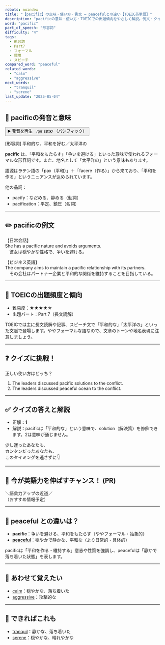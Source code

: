 ```yaml
---
robots: noindex
title: "【pacific】の意味・使い方・例文 ― peacefulとの違い【TOEIC英単語】"
description: "pacificの意味・使い方・TOEICでの出題傾向をやさしく解説。例文・クイズ付きでpeacefulとの違いもわかりやすく学べます。"
word: "pacific"
part_of_speech: "形容詞"
difficulty: "4"
tags:
  - 形容詞
  - Part7
  - フォーマル
  - 環境
  - スピーチ
compared_word: "peaceful"
related_words:
  - "calm"
  - "aggressive"
next_words:
  - "tranquil"
  - "serene"
last_update: "2025-05-04"
---
```


## 🔰 pacificの発音と意味

<button class="play-audio" onclick="playTTS('pacific')">
  <span class="play-audio-main">
    ▶️ 発音を再生　/pəˈsɪfɪk/
  </span>
  <span class="play-audio-sub">
    （パシフィック）
  </span>
</button>

[形容詞] 平和的な、平和を好む／太平洋の

**pacific** は、「平和をもたらす」「争いを避ける」といった意味で使われるフォーマルな形容詞です。また、地名として「太平洋の」という意味もあります。

語源はラテン語の「pax（平和）」＋「facere（作る）」から来ており、「平和を作る」というニュアンスが込められています。

他の品詞：  
- pacify：なだめる、静める（動詞）
- pacification：平定、鎮圧（名詞）

---

## ✏️ pacificの例文

【日常会話】  
She has a pacific nature and avoids arguments.  
　彼女は穏やかな性格で、争いを避ける。

【ビジネス英語】  
The company aims to maintain a pacific relationship with its partners.  
　その会社はパートナー企業と平和的な関係を維持することを目指している。

---

## 🎯 TOEICの出題頻度と傾向

- 難易度：★★★★☆
- 出題パート：Part 7（長文読解）

TOEICでは主に長文読解や記事、スピーチ文で「平和的な」「太平洋の」といった文脈で登場します。ややフォーマルな語なので、文章のトーンや地名表現に注意しましょう。

---

## ❓ クイズに挑戦！

正しい使い方はどっち？

1. The leaders discussed pacific solutions to the conflict.  
2. The leaders discussed peaceful ocean to the conflict.

---

## ✅ クイズの答えと解説

- 正解：**1**
- 解説：pacificは「平和的な」という意味で、solution（解決策）を修飾できます。2は意味が通じません。

少し迷ったあなたも、  
カンタンだったあなたも、  
このタイミングを逃さずに👇️

---

## 🚀 今が英語力を伸ばすチャンス！ (PR)

<div class="info-center">
＼語彙力アップの近道／<br>  
（おすすめ情報予定）
</div>

---

## 🤔  peaceful との違いは？

- **pacific**：争いを避ける、平和をもたらす（ややフォーマル・抽象的）
- **[peaceful](/word/peaceful)**：穏やかで静かな、平和な（より日常的・具体的）

pacificは「平和を作る・維持する」意志や性質を強調し、peacefulは「静かで落ち着いた状態」を表します。

---

## 🧩 あわせて覚えたい

- [calm](/word/calm)：穏やかな、落ち着いた
- [aggressive](/word/aggressive)：攻撃的な

---

## 📖 できればこれも

- [tranquil](/word/tranquil)：静かな、落ち着いた
- [serene](/word/serene)：穏やかな、晴れやかな

<!-- cvid: aid09_bid48 -->
